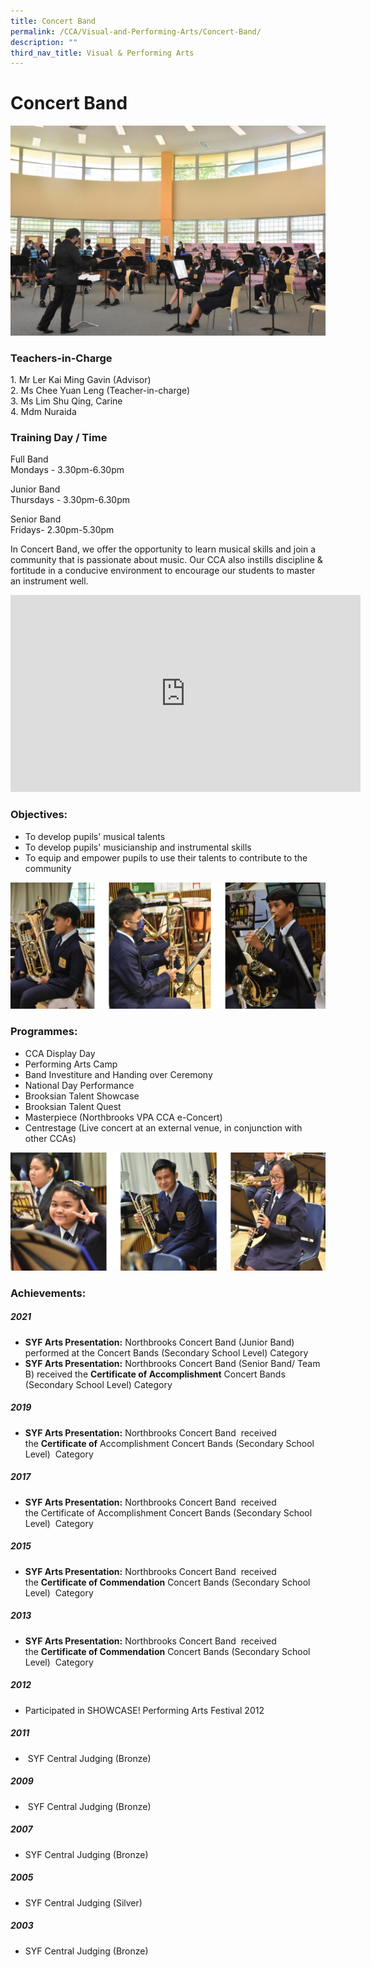 ```yaml
---
title: Concert Band
permalink: /CCA/Visual-and-Performing-Arts/Concert-Band/
description: ""
third_nav_title: Visual & Performing Arts
---
```




Concert Band
============

![](/images/CCA_Band_2021_07.jpeg)

### Teachers-in-Charge

1. Mr Ler Kai Ming Gavin (Advisor)  
2\. Ms Chee Yuan Leng (Teacher-in-charge)  
3\. Ms Lim Shu Qing, Carine  
4\. Mdm Nuraida

### Training Day / Time

Full Band  
Mondays - 3.30pm-6.30pm

Junior Band  
Thursdays - 3.30pm-6.30pm

Senior Band  
Fridays- 2.30pm-5.30pm

In Concert Band, we offer the opportunity to learn musical skills and join a community that is passionate about music. Our CCA also instills discipline & fortitude in a conducive environment to encourage our students to master an instrument well.

<iframe width="560" height="315" src="https://www.youtube.com/embed/_nsP-v7BZ7o" title="YouTube video player" frameborder="0" allow="accelerometer; autoplay; clipboard-write; encrypted-media; gyroscope; picture-in-picture" allowfullscreen></iframe>


### Objectives:

*   To develop pupils' musical talents
*   To develop pupils' musicianship and instrumental skills
*   To equip and empower pupils to use their talents to contribute to the community

![](/images/BAND.png)

### Programmes:

*   CCA Display Day
*   Performing Arts Camp
*   Band Investiture and Handing over Ceremony
*   National Day Performance
*   Brooksian Talent Showcase
*   Brooksian Talent Quest
*   Masterpiece (Northbrooks VPA CCA e-Concert)
*   Centrestage (Live concert at an external venue, in conjunction with other CCAs)

![](/images/BAND2.png)

### Achievements: 

  

##### 2021


*   **SYF Arts Presentation:** Northbrooks Concert Band (Junior Band) performed at the Concert Bands (Secondary School Level) Category
*   **SYF Arts Presentation:** Northbrooks Concert Band (Senior Band/ Team B) received the **Certificate of Accomplishment** Concert Bands (Secondary School Level) Category

##### 2019



*   **SYF Arts Presentation:** Northbrooks Concert Band  received the **Certificate of** Accomplishment Concert Bands (Secondary School Level)  Category

 

##### 2017


*   **SYF Arts Presentation:** Northbrooks Concert Band  received the Certificate of Accomplishment Concert Bands (Secondary School Level)  Category



##### 2015



*   **SYF Arts Presentation:** Northbrooks Concert Band  received the **Certificate of Commendation** Concert Bands (Secondary School Level)  Category



##### 2013


*   **SYF Arts Presentation:** Northbrooks Concert Band  received the **Certificate of Commendation** Concert Bands (Secondary School Level)  Category

  

##### 2012

*   Participated in SHOWCASE! Performing Arts Festival 2012

##### 2011

*    SYF Central Judging (Bronze)

##### 2009

*    SYF Central Judging (Bronze)
 
##### 2007

*   SYF Central Judging (Bronze)

##### 2005
*   SYF Central Judging (Silver)

##### 2003

*   SYF Central Judging (Bronze)

